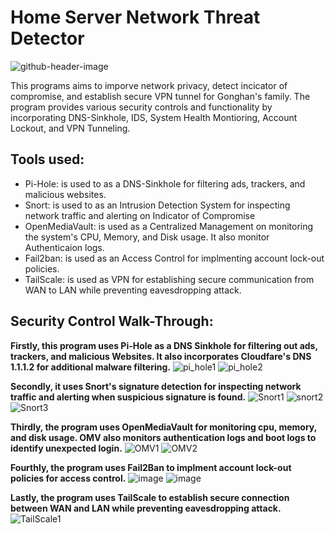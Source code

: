 # Home Server Network Threat Detector
  
![github-header-image](https://github.com/Li1816/Home-Server-Network-Threat-Detector/assets/155325489/2eaa419a-ad3d-4075-9f36-7c3e04732826)

<p>This programs aims to imporve network privacy, detect incicator of compromise, and establish secure VPN tunnel for Gonghan's family. The program provides various security controls and functionality by incorporating DNS-Sinkhole, IDS, System Health Montioring, Account Lockout, and VPN Tunneling. 
  
## Tools used:
- Pi-Hole: is used to as a DNS-Sinkhole for filtering ads, trackers, and malicious websites. 
- Snort: is used to as an Intrusion Detection System for inspecting network traffic and alerting on Indicator of Compromise
- OpenMediaVault: is used as a Centralized Management on monitoring the system's CPU, Memory, and Disk usage. It also monitor Authenticaion logs.
- Fail2ban: is used as an Access Control for implmenting account lock-out policies.
- TailScale: is used as VPN for establishing secure communication from WAN to LAN while preventing eavesdropping attack.


## Security Control Walk-Through:

**Firstly, this program uses Pi-Hole as a DNS Sinkhole for filtering out ads, trackers, and malicious Websites. It also incorporates Cloudfare's DNS 1.1.1.2 for additional malware filtering.**
![pi_hole1](https://github.com/Li1816/Home-Server-Network-Threat-Detector/assets/155325489/a86436cc-9dc8-4446-93d9-ba3a53482ef2)
![pi_hole2](https://github.com/Li1816/Home-Server-Network-Threat-Detector/assets/155325489/bc082801-99c1-4f18-8203-0f460fd67dfa)

**Secondly, it uses Snort's signature detection for inspecting network traffic and alerting when suspicious signature is found.**
![Snort1](https://github.com/Li1816/Home-Server-Network-Threat-Detector/assets/155325489/826a84d7-3748-45ff-be01-5e5313859b07)
![snort2](https://github.com/Li1816/Home-Server-Network-Threat-Detector/assets/155325489/bc234aea-ab60-48f8-9b8d-8804da1ff1ba)
![Snort3](https://github.com/Li1816/Home-Server-Network-Threat-Detector/assets/155325489/8cdf79c2-f50b-4d7f-ad6e-52ab8c915fe2)

**Thirdly, the program uses OpenMediaVault for monitoring cpu, memory, and disk usage. OMV also monitors authentication logs and boot logs to identify unexpected login.**
![OMV1](https://github.com/Li1816/Home-Server-Network-Threat-Detector/assets/155325489/c9f558f9-a228-472f-91ed-be42782f0012)
![OMV2](https://github.com/Li1816/Home-Server-Network-Threat-Detector/assets/155325489/c5d46a08-fba8-4200-a943-9f7cf33b11a8)

**Fourthly, the program uses Fail2Ban to implment account lock-out policies for access control.**
![image](https://github.com/Li1816/Home-Server-Network-Threat-Detector/assets/155325489/72b6667b-7e0d-4648-bf93-120766f03cf2)
![image](https://github.com/Li1816/Home-Server-Network-Threat-Detector/assets/155325489/0b619f5f-aeab-4bce-9055-981f4837eb66)

**Lastly, the program uses TailScale to establish secure connection between WAN and LAN while preventing eavesdropping attack.**
![TailScale1](https://github.com/Li1816/Home-Server-Network-Threat-Detector/assets/155325489/0c6cecfc-4a6e-4037-8c7d-b483e0d401ff)




